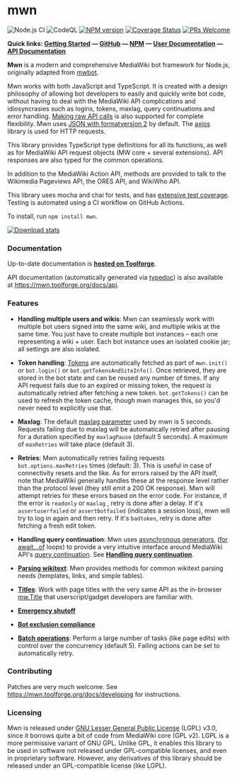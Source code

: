 # mwn

![Node.js CI](https://github.com/siddharthvp/mwn/workflows/Node.js%20CI/badge.svg)
![CodeQL](https://github.com/siddharthvp/mwn/workflows/CodeQL/badge.svg)
[![NPM version](https://img.shields.io/npm/v/mwn.svg)](https://www.npmjs.com/package/mwn)
[![Coverage Status](https://coveralls.io/repos/github/siddharthvp/mwn/badge.svg?branch=master)](https://coveralls.io/github/siddharthvp/mwn?branch=master)
[![PRs Welcome](https://img.shields.io/badge/PRs-welcome-brightgreen.svg?style=flat-square)](http://makeapullrequest.com)

**Quick links: [Getting Started](https://mwn.toolforge.org/docs/getting-started) — [GitHub](https://github.com/siddharthvp/mwn) — [NPM](https://www.npmjs.com/package/mwn) — [User Documentation](https://mwn.toolforge.org/) — [API Documentation](https://mwn.toolforge.org/docs/api/classes/mwn.html)**

**Mwn** is a modern and comprehensive MediaWiki bot framework for Node.js, originally adapted from [mwbot](https://github.com/Fannon/mwbot).

Mwn works with both JavaScript and TypeScript. It is created with a design philosophy of allowing bot developers to easily and quickly write bot code, without having to deal with the MediaWiki API complications and idiosyncrasies such as logins, tokens, maxlag, query continuations and error handling. [Making raw API calls](https://mwn.toolforge.org/docs/direct-api-calls) is also supported for complete flexibility. Mwn uses [JSON with formatversion 2](https://www.mediawiki.org/wiki/API:JSON_version_2#Using_the_new_JSON_results_format) by default. The [axios](https://www.npmjs.com/package/axios) library is used for HTTP requests.

This library provides TypeScript type definitions for all its functions, as well as for MediaWiki API request objects (MW core + several extensions). API responses are also typed for the common operations.

In addition to the MediaWiki Action API, methods are provided to talk to the Wikimedia Pageviews API, the ORES API, and WikiWho API.

This library uses mocha and chai for tests, and has [extensive test coverage](https://coveralls.io/github/siddharthvp/mwn?branch=master). Testing is automated using a CI workflow on GitHub Actions.

To install, run `npm install mwn`.

[![Download stats](https://nodei.co/npm/mwn.png?downloads=true&downloadRank=true)](https://nodei.co/npm/mwn/)

### Documentation

Up-to-date documentation is **[hosted on Toolforge](https://mwn.toolforge.org/)**.

API documentation (automatically generated via [typedoc](https://npmjs.com/package/typedoc)) is also available at <https://mwn.toolforge.org/docs/api>.

### Features

- **Handling multiple users and wikis**: Mwn can seamlessly work with multiple bot users signed into the same wiki, and multiple wikis at the same time. You just have to create multiple bot instances – each one representing a wiki + user. Each bot instance uses an isolated cookie jar; all settings are also isolated.

- **Token handling**: [Tokens](https://www.mediawiki.org/wiki/API:Tokens) are automatically fetched as part of `mwn.init()` or `bot.login()` or `bot.getTokensAndSiteInfo()`. Once retrieved, they are stored in the bot state and can be reused any number of times. If any API request fails due to an expired or missing token, the request is automatically retried after fetching a new token. `bot.getTokens()` can be used to refresh the token cache, though mwn manages this, so you'd never need to explicitly use that.

- **Maxlag**: The default [maxlag parameter](https://www.mediawiki.org/wiki/Manual:Maxlag_parameter) used by mwn is 5 seconds. Requests failing due to maxlag will be automatically retried after pausing for a duration specified by `maxlagPause` (default 5 seconds). A maximum of `maxRetries` will take place (default 3).

- **Retries**: Mwn automatically retries failing requests `bot.options.maxRetries` times (default: 3). This is useful in case of connectivity resets and the like. As for errors raised by the API itself, note that MediaWiki generally handles these at the response level rather than the protocol level (they still emit a 200 OK response). Mwn will attempt retries for these errors based on the error code. For instance, if the error is `readonly` or `maxlag` , retry is done after a delay. If it's `assertuserfailed` or `assertbotfailed` (indicates a session loss), mwn will try to log in again and then retry. If it's `badtoken`, retry is done after fetching a fresh edit token.

- **Handling query continuation**: Mwn uses [asynchronous generators](https://javascript.info/async-iterators-generators), ([for await...of](https://developer.mozilla.org/en-US/docs/Web/JavaScript/Reference/Statements/for-await...of) loops) to provide a very intuitive interface around MediaWiki API's [query continuation](https://www.mediawiki.org/wiki/API:Query#Example_4:_Continuing_queries). See **[Handling query continuation](https://mwn.toolforge.org/docs/handling-query-continuation)**.

- **[Parsing wikitext](https://mwn.toolforge.org/docs/working-with-wikitext)**: Mwn provides methods for common wikitext parsing needs (templates, links, and simple tables).

- **[Titles](https://mwn.toolforge.org/docs/working-with-titles)**: Work with page titles with the very same API as the in-browser [mw.Title](https://doc.wikimedia.org/mediawiki-core/master/js/#!/api/mw.Title) that userscript/gadget developers are familiar with.

- **[Emergency shutoff](https://mwn.toolforge.org/docs/emergency-shutoff)**

- **[Bot exclusion compliance](https://mwn.toolforge.org/docs/exclusion-compliance)**

- **[Batch operations](https://mwn.toolforge.org/docs/bulk-processing#batch-operations)**: Perform a large number of tasks (like page edits) with control over the concurrency (default 5). Failing actions can be set to automatically retry.

### Contributing

Patches are very much welcome. See <https://mwn.toolforge.org/docs/developing> for instructions.

### Licensing

Mwn is released under [GNU Lesser General Public License](https://en.wikipedia.org/wiki/GNU_Lesser_General_Public_License) (LGPL) v3.0, since it borrows quite a bit of code from MediaWiki core (GPL v2). LGPL is a more permissive variant of GNU GPL. Unlike GPL, it enables this library to be used in software not released under GPL-compatible licenses, and even in proprietary software. However, any derivatives of this library should be released under an GPL-compatible license (like LGPL).
